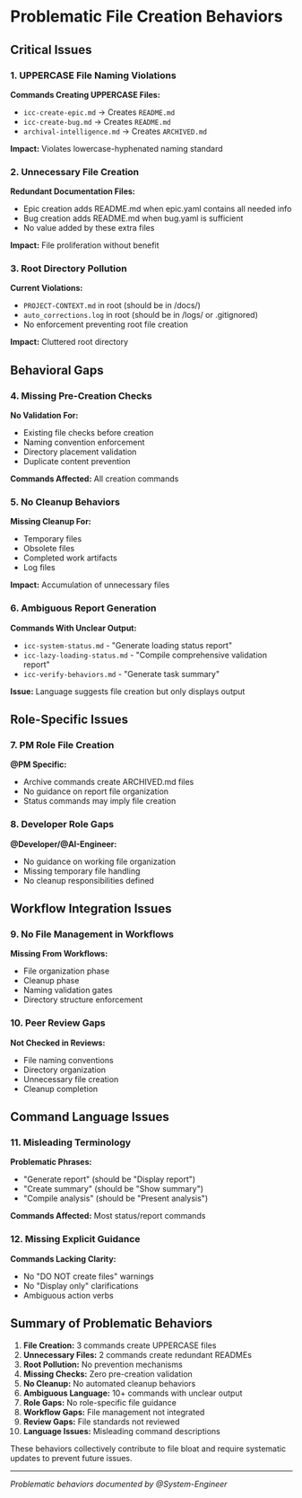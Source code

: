 # Problematic File Creation Behaviors

## Critical Issues

### 1. UPPERCASE File Naming Violations

**Commands Creating UPPERCASE Files:**
- `icc-create-epic.md` → Creates `README.md` 
- `icc-create-bug.md` → Creates `README.md`
- `archival-intelligence.md` → Creates `ARCHIVED.md`

**Impact:** Violates lowercase-hyphenated naming standard

### 2. Unnecessary File Creation

**Redundant Documentation Files:**
- Epic creation adds README.md when epic.yaml contains all needed info
- Bug creation adds README.md when bug.yaml is sufficient
- No value added by these extra files

**Impact:** File proliferation without benefit

### 3. Root Directory Pollution

**Current Violations:**
- `PROJECT-CONTEXT.md` in root (should be in /docs/)
- `auto_corrections.log` in root (should be in /logs/ or .gitignored)
- No enforcement preventing root file creation

**Impact:** Cluttered root directory

## Behavioral Gaps

### 4. Missing Pre-Creation Checks

**No Validation For:**
- Existing file checks before creation
- Naming convention enforcement
- Directory placement validation
- Duplicate content prevention

**Commands Affected:** All creation commands

### 5. No Cleanup Behaviors

**Missing Cleanup For:**
- Temporary files
- Obsolete files
- Completed work artifacts
- Log files

**Impact:** Accumulation of unnecessary files

### 6. Ambiguous Report Generation

**Commands With Unclear Output:**
- `icc-system-status.md` - "Generate loading status report"
- `icc-lazy-loading-status.md` - "Compile comprehensive validation report"
- `icc-verify-behaviors.md` - "Generate task summary"

**Issue:** Language suggests file creation but only displays output

## Role-Specific Issues

### 7. PM Role File Creation

**@PM Specific:**
- Archive commands create ARCHIVED.md files
- No guidance on report file organization
- Status commands may imply file creation

### 8. Developer Role Gaps

**@Developer/@AI-Engineer:**
- No guidance on working file organization
- Missing temporary file handling
- No cleanup responsibilities defined

## Workflow Integration Issues

### 9. No File Management in Workflows

**Missing From Workflows:**
- File organization phase
- Cleanup phase  
- Naming validation gates
- Directory structure enforcement

### 10. Peer Review Gaps

**Not Checked in Reviews:**
- File naming conventions
- Directory organization
- Unnecessary file creation
- Cleanup completion

## Command Language Issues

### 11. Misleading Terminology

**Problematic Phrases:**
- "Generate report" (should be "Display report")
- "Create summary" (should be "Show summary")
- "Compile analysis" (should be "Present analysis")

**Commands Affected:** Most status/report commands

### 12. Missing Explicit Guidance

**Commands Lacking Clarity:**
- No "DO NOT create files" warnings
- No "Display only" clarifications
- Ambiguous action verbs

## Summary of Problematic Behaviors

1. **File Creation:** 3 commands create UPPERCASE files
2. **Unnecessary Files:** 2 commands create redundant READMEs
3. **Root Pollution:** No prevention mechanisms
4. **Missing Checks:** Zero pre-creation validation
5. **No Cleanup:** No automated cleanup behaviors
6. **Ambiguous Language:** 10+ commands with unclear output
7. **Role Gaps:** No role-specific file guidance
8. **Workflow Gaps:** File management not integrated
9. **Review Gaps:** File standards not reviewed
10. **Language Issues:** Misleading command descriptions

These behaviors collectively contribute to file bloat and require systematic updates to prevent future issues.

---
*Problematic behaviors documented by @System-Engineer*